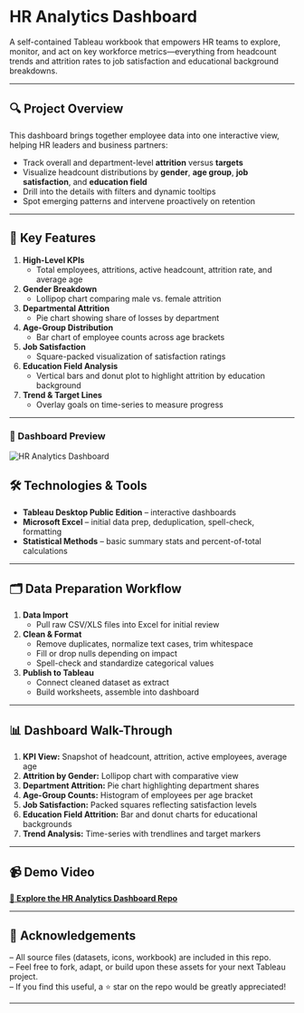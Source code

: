 # HR Analytics Dashboard

A self-contained Tableau workbook that empowers HR teams to explore, monitor, and act on key workforce metrics—everything from headcount trends and attrition rates to job satisfaction and educational background breakdowns.

---

## 🔍 Project Overview

This dashboard brings together employee data into one interactive view, helping HR leaders and business partners:

- Track overall and department-level **attrition** versus **targets**  
- Visualize headcount distributions by **gender**, **age group**, **job satisfaction**, and **education field**  
- Drill into the details with filters and dynamic tooltips  
- Spot emerging patterns and intervene proactively on retention

---

## 🚀 Key Features

1. **High-Level KPIs**  
   - Total employees, attritions, active headcount, attrition rate, and average age  
2. **Gender Breakdown**  
   - Lollipop chart comparing male vs. female attrition  
3. **Departmental Attrition**  
   - Pie chart showing share of losses by department  
4. **Age-Group Distribution**  
   - Bar chart of employee counts across age brackets  
5. **Job Satisfaction**  
   - Square-packed visualization of satisfaction ratings  
6. **Education Field Analysis**  
   - Vertical bars and donut plot to highlight attrition by education background  
7. **Trend & Target Lines**  
   - Overlay goals on time-series to measure progress

---
### 📸 Dashboard Preview

![HR Analytics Dashboard](assets/dashboard.png)

## 🛠 Technologies & Tools

- **Tableau Desktop Public Edition** – interactive dashboards  
- **Microsoft Excel** – initial data prep, deduplication, spell-check, formatting  
- **Statistical Methods** – basic summary stats and percent-of-total calculations  

---

## 🗂 Data Preparation Workflow

1. **Data Import**  
   - Pull raw CSV/XLS files into Excel for initial review  
2. **Clean & Format**  
   - Remove duplicates, normalize text cases, trim whitespace  
   - Fill or drop nulls depending on impact  
   - Spell-check and standardize categorical values  
3. **Publish to Tableau**  
   - Connect cleaned dataset as extract  
   - Build worksheets, assemble into dashboard

---

## 📊 Dashboard Walk-Through

1. **KPI View:** Snapshot of headcount, attrition, active employees, average age  
2. **Attrition by Gender:** Lollipop chart with comparative view  
3. **Department Attrition:** Pie chart highlighting department shares  
4. **Age-Group Counts:** Histogram of employees per age bracket  
5. **Job Satisfaction:** Packed squares reflecting satisfaction levels  
6. **Education Field Attrition:** Bar and donut charts for educational backgrounds  
7. **Trend Analysis:** Time-series with trendlines and target markers  

---

## 📹 Demo Video

[**🔎 Explore the HR Analytics Dashboard Repo**](https://github.com/sreyas23/hr-analytics-dashboard)

---

## 🙏 Acknowledgements

– All source files (datasets, icons, workbook) are included in this repo.  
– Feel free to fork, adapt, or build upon these assets for your next Tableau project.  
– If you find this useful, a ⭐️ star on the repo would be greatly appreciated!

---

